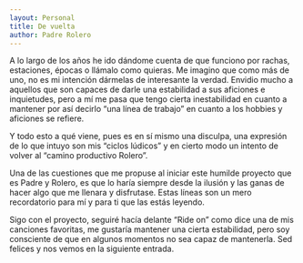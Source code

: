 ```yaml
---
layout: Personal
title: De vuelta
author: Padre Rolero
---
```


A lo largo de los años he ido dándome cuenta de que funciono por rachas, estaciones, épocas o llámalo como quieras. Me imagino que como más de uno, no es mi intención dármelas de interesante la verdad. Envidio mucho a aquellos que son capaces de darle una estabilidad a sus aficiones e inquietudes, pero a mí me pasa que tengo cierta inestabilidad en cuanto a mantener por así decirlo “una línea de trabajo” en cuanto a los hobbies y aficiones se refiere. 

Y todo esto a qué viene, pues es en sí mismo una disculpa, una expresión de lo que intuyo son mis “ciclos lúdicos” y en cierto modo un intento de volver al “camino productivo Rolero”. 

Una de las cuestiones que me propuse al iniciar este humilde proyecto que es Padre y Rolero, es que lo haría siempre desde la ilusión y las ganas de hacer algo que me llenara y disfrutase. Estas líneas son un mero recordatorio para mí y para ti que las estás leyendo. 

Sigo con el proyecto, seguiré hacía delante “Ride on” como dice una de mis canciones favoritas, me gustaría mantener una cierta estabilidad, pero soy consciente de que en algunos momentos no sea capaz de mantenerla. Sed felices y nos vemos en la siguiente entrada.
